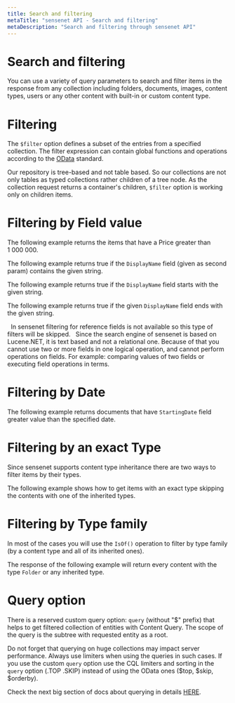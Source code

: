 ```yaml
---
title: Search and filtering
metaTitle: "sensenet API - Search and filtering"
metaDescription: "Search and filtering through sensenet API"
---
```


# Search and filtering

You can use a variety of query parameters to search and filter items in the response from any collection including folders, documents, images, content types, users or any other content with built-in or custom content type.

# Filtering

The `$filter` option defines a subset of the entries from a specified collection. The filter expression can contain global functions and operations according to the [OData](https://www.odata.org/documentation/odata-version-2-0/uri-conventions/) standard.

<note title="Filtering only works on children">Our repository is tree-based and not table based. So our collections are not only tables as typed collections rather children of a tree node. As the collection request returns a container's children, `$filter` option is working only on children items.</note>

# Filtering by Field value

The following example returns the items that have a Price greater than 1&nbsp;000&nbsp;000.

<tab category="basic-concepts" article="search-filter" example="greaterThan" />

The following example returns true if the `DisplayName` field (given as second param) contains the given string.

<tab category="basic-concepts" article="search-filter" example="substringof" />

The following example returns true if the `DisplayName` field starts with the given string.

<tab category="basic-concepts" article="search-filter" example="startswith" />

The following example returns true if the given `DisplayName` field ends with the given string.

<tab category="basic-concepts" article="search-filter" example="endswith" />
&nbsp;
<note title="Filtering does not work on reference properties" severity="error">In sensenet filtering for reference fields is not available so this type of filters will be skipped.</note>
&nbsp;
<note title="Do not use relational database specific operations in a filter" severity="error">
Since the search engine of sensenet is based on Lucene.NET, it is text based and not a relational one. Because of that you cannot use two or more fields in one logical operation, and cannot perform operations on fields. For example: comparing values of two fields or executing field operations in terms.
</note>

# Filtering by Date

The following example returns documents that have `StartingDate` field greater value than the specified date.

<tab category="basic-concepts" article="search-filter" example="byDate" />

# Filtering by an exact Type

Since sensenet supports content type inheritance there are two ways to filter items by their types.

The following example shows how to get items with an exact type skipping the contents with one of the inherited types.

<tab category="basic-concepts" article="search-filter" example="byExactType" />

# Filtering by Type family

In most of the cases you will use the `IsOf()` operation to filter by type family (by a content type and all of its inherited ones).

The response of the following example will return every content with the type `Folder` or any inherited type.

<tab category="basic-concepts" article="search-filter" example="byTypeFamily" />

# Query option

There is a reserved custom query option: `query` (without "$" prefix) that helps to get filtered collection of entities with Content Query. The scope of the query is the subtree with requested entity as a root.

<note title="Performance considerations">Do not forget that querying on huge collections may impact server performance. Always use limiters when using the queries in such cases. If you use the custom `query` option use the CQL limiters and sorting in the `query` option (.TOP .SKIP) instead of using the OData ones ($top, $skip, $orderby).</note>

Check the next big section of docs about querying in details [HERE](/api-docs/querying).
